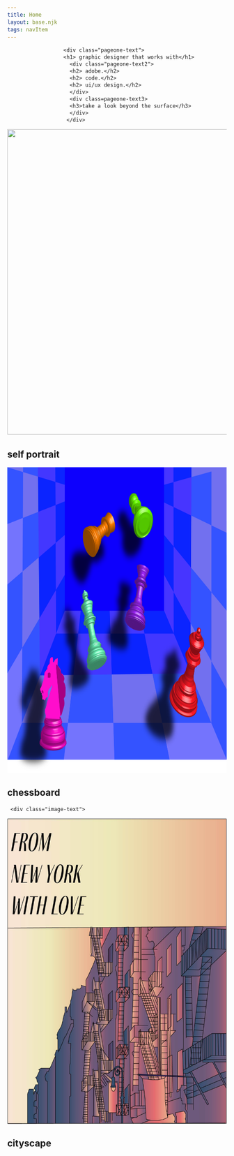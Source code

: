 ```yaml
---
title: Home
layout: base.njk
tags: navItem
---
```

 <section class="project-page1">
            
                      <div class="pageone-text">
                      <h1> graphic designer that works with</h1>
                        <div class="pageone-text2">
                        <h2> adobe.</h2>
                        <h2> code.</h2>
                        <h2> ui/ux design.</h2>
                        </div>
                        <div class=pageone-text3>
                        <h3>take a look beyond the surface</h3>
                        </div>
                       </div>
            
<div class="image-text">       
<div class="layout">
<img src="images/selfportait.png" width="800" height="700">
 </div>       
<h2>self portrait</h2>
  </div>          
          
<div class="image-text">              
<div class="layout">            
<img src="images/chessboard.jpg" width="800" height="700">
</div>
<h2>chessboard</h2>
    </div>          
  
     <div class="image-text">         
  <div class="layout">
<img src="images/CITYSCAPE (1).jpg" width="800" height="700">
</div>
  <h2>cityscape</h2>
       </div> 
            
</section>
        
 </body>